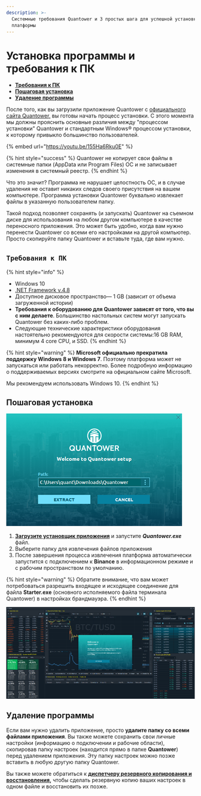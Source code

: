 ```yaml
---
description: >-
  Системные требования Quantower и 3 простых шага для успешной установки
  платформы
---
```


# Установка программы и требования к ПК

* [**Требования к ПК**](installation.md#trebovaniya-k-pk)
* [**Пошаговая установка**](installation.md#poshagovaya-ustanovka)
* [**Удаление программы** ](installation.md#udalenie-programmy)

После того, как вы загрузили приложение Quantower с [официального сайта Quantower,](https://www.quantower.com/) вы готовы начать процесс установки. С этого момента мы должны прояснить основные различия между "процессом установки" Quantower и стандартным Windows® процессом установки, к которому привыкло большинство пользователей.

{% embed url="https://youtu.be/155Ha6Rku0E" %}

{% hint style="success" %}
Quantower не копирует свои файлы в системные папки (AppData или Program Files) ОС и не записывает изменения в системный реестр.
{% endhint %}

Что это значит? Программа не нарушает целостность ОС, и в случае удаления не оставит никаких следов своего присутствия на вашем компьютере. Программа установки Quantower буквально извлекает файлы в указанную пользователем папку.

Такой подход позволяет сохранять (и запускать) Quantower на съемном диске для использования на любом другом компьютере в качестве переносного приложения. Это может быть удобно, когда вам нужно перенести Quantower со всеми его настройками на другой компьютер. Просто скопируйте папку Quantower и вставьте туда, где вам нужно.

## `Требования к ПК`

{% hint style="info" %}
* Windows 10
* [.NET Framework v.4.8](https://dotnet.microsoft.com/download/dotnet-framework/thank-you/net48-web-installer)
* Доступное дисковое пространство— 1 GB (зависит от объема загруженной истории)
* **Требования к оборудованию для Quantower зависят от того, что вы с ним делаете**. Большинство настольных систем могут запускать Quantower без каких-либо проблем.
* Следующие технические характеристики оборудования настоятельно рекомендуются для скорости системы:16 GB RAM, минимум  4 core CPU, и SSD.
{% endhint %}

{% hint style="warning" %}
**Microsoft официально прекратила поддержку Windows 8 и Windows 7**. Поэтому платформа может не запускаться или работать некорректно. Более подробную информацию о поддерживаемых версиях смотрите на официальном сайте Microsoft.

Мы рекомендуем использовать Windows 10.
{% endhint %}

## Пошаговая установка

![Экран установщика Quantower](../.gitbook/assets/extract-files-quantower.png)

1. [**Загрузите установщик приложения**](https://updates.quantower.com/Quantower/x64/latest/Quantower.exe) и запустите _**Quantower.exe**_ файл.
2. Выберите папку для извлечения файлов приложения
3. После завершения процесса извлечения платформа автоматически запустится с подключением к **Binance** в информационном режиме и с рабочим пространством по умолчанию.

{% hint style="warning" %}
Обратите внимание, что вам может потребоваться разрешить входящее и исходящее соединение для файла **Starter.exe** (основного исполняемого файла терминала Quantower) в настройках брандмауэра.
{% endhint %}

![](../.gitbook/assets/default-workspace.png)

## Удаление программы

Если вам нужно удалить приложение, просто **удалите папку со всеми файлами приложения**. Вы также можете сохранить свои личные настройки (информацию о подключении и рабочие области), скопировав папку настроек (находится прямо в папке **Quantower**) перед удалением приложения. Эту папку настроек можно позже вставить в любую другую папку Quantower.

Вы также можете обратиться к [**диспетчеру резервного копирования и восстановления**](backup-and-restore-manager.md)**,** чтобы сделать резервную копию ваших настроек в одном файле и восстановить их позже.

